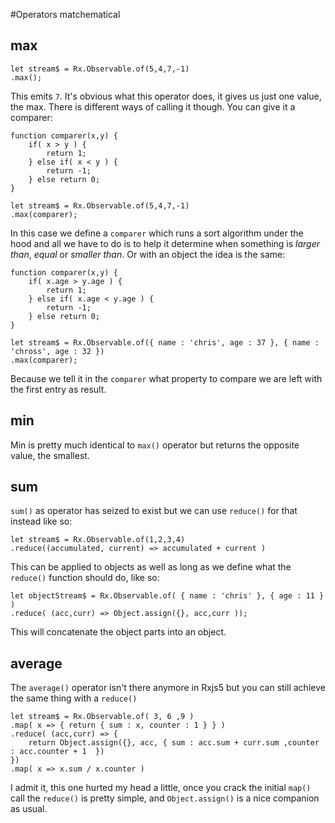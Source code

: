 #Operators matchematical
## max

```
let stream$ = Rx.Observable.of(5,4,7,-1)
.max();
```

This emits `7`. It's obvious what this operator does, it gives us just one value, the max. There is different ways of calling it though. You can give it a comparer:

```
function comparer(x,y) {
    if( x > y ) {
        return 1;
    } else if( x < y ) {
        return -1;
    } else return 0;
}

let stream$ = Rx.Observable.of(5,4,7,-1)
.max(comparer);
```
In this case we define a `comparer` which runs a sort algorithm under the hood and all we have to do is to help it determine when something is *larger than*, *equal* or *smaller than*. Or with an object the idea is the same:

```
function comparer(x,y) {
    if( x.age > y.age ) {
        return 1;
    } else if( x.age < y.age ) {
        return -1;
    } else return 0;
}

let stream$ = Rx.Observable.of({ name : 'chris', age : 37 }, { name : 'chross', age : 32 })
.max(comparer);
```
Because we tell it in the `comparer` what property to compare we are left with the first entry as result.

## min
Min is pretty much identical to `max()` operator but returns the opposite value, the smallest.

## sum
`sum()` as operator has seized to exist but we can use `reduce()` for that instead like so:
```
let stream$ = Rx.Observable.of(1,2,3,4)
.reduce((accumulated, current) => accumulated + current )
```
This can be applied to objects as well as long as we define what the `reduce()` function should do, like so:
```
let objectStream$ = Rx.Observable.of( { name : 'chris' }, { age : 11 } )
.reduce( (acc,curr) => Object.assign({}, acc,curr ));
``` 
This will concatenate the object parts into an object.
## average
The `average()` operator isn't there anymore in Rxjs5 but you can still achieve the same thing with a `reduce()`

```
let stream$ = Rx.Observable.of( 3, 6 ,9 )
.map( x => { return { sum : x, counter : 1 } } )
.reduce( (acc,curr) => {
    return Object.assign({}, acc, { sum : acc.sum + curr.sum ,counter : acc.counter + 1  }) 
})
.map( x => x.sum / x.counter )
```
I admit it, this one hurted my head a little, once you crack the initial `map()` call the `reduce()` is pretty simple, and `Object.assign()` is a nice companion as usual.
